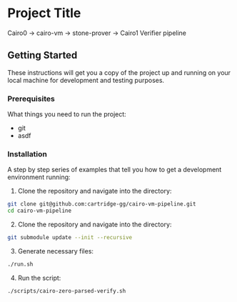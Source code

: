 # Project Title

Cairo0 -> cairo-vm -> stone-prover -> Cairo1 Verifier pipeline

## Getting Started

These instructions will get you a copy of the project up and running on your local machine for development and testing purposes.

### Prerequisites

What things you need to run the project:

- git
- asdf

### Installation

A step by step series of examples that tell you how to get a development environment running:

1. Clone the repository and navigate into the directory:

```bash
git clone git@github.com:cartridge-gg/cairo-vm-pipeline.git
cd cairo-vm-pipeline
```

2. Clone the repository and navigate into the directory:

```bash
git submodule update --init --recursive
```

3. Generate necessary files:

```bash
./run.sh
```

4. Run the script:

```bash
./scripts/cairo-zero-parsed-verify.sh
```
